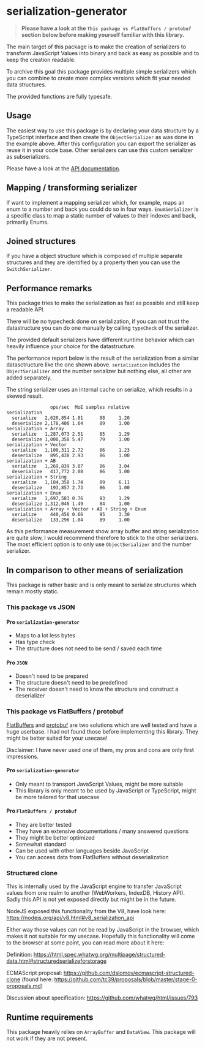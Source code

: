 # serialization-generator

> **Please have a look at the `This package vs FlatBuffers / protobuf` section below before making yourself familiar with this library.**

The main target of this package is to make the creation of serializers to transform JavaScript Values into binary and
back as easy as possible and to keep the creation readable.

To archive this goal this package provides multiple simple serializers which you can combine to create more complex
versions which fit your needed data structures.

<!-- USEFILE: examples/simple-example.ts; str => str.replace('../src', 'serialization-generator') -->

The provided functions are fully typesafe.

## Usage

The easiest way to use this package is by declaring your data structure by a TypeScript interface and then create the
`ObjectSerializer` as was done in the example above. After this configuration you can export the serializer as reuse it
in your code base. Other serializers can use this custom serializer as subserializers.

Please have a look at the [API documentation](https://feirell.github.io/serialization-generator/).

## Mapping / transforming serializer

If want to implement a mapping serializer which, for example, maps an enum to a number and back you could do so in four
ways.
`EnumSerializer` is a specific class to map a static number of values to their indexes and back, primarily Enums.

<!-- USEFILE: examples/transform-values.ts; str => str.replace('../src', 'serialization-generator') -->

## Joined structures

If you have a object structure which is composed of multiple separate structures and they are identified by a property
then you can use the `SwitchSerializer`.

<!-- USEFILE: examples/property-switch-serializer.ts; str => str.replace('../src', 'serialization-generator') -->

## Performance remarks

This package tries to make the serialization as fast as possible and still keep a readable API.

There will be no typecheck done on serialization, if you can not trust the datastructure you can do one manually by
calling
`typeCheck` of the serializer.

The provided default serializers have different runtime behavior which can heavily influence your choice for the
datastructure.

The performance report below is the result of the serialization from a similar datasctructure like the one shown above.
`serialization` includes the `ObjectSerializer` and the number serializer but nothing else, all other are added
separately.

The string serializer uses an internal cache on serialize, which results in a skewed result.

```
                ops/sec  MoE samples relative
serialization
  serialize   2,620,854 1.81      88     1.20
  deserialize 2,178,406 1.64      89     1.00
serialization + Array
  serialize   1,287,073 2.51      85     1.29
  deserialize 1,000,358 5.47      79     1.00
serialization + Vector
  serialize   1,100,311 2.72      86     1.23
  deserialize   895,438 2.93      86     1.00
serialization + AB
  serialize   1,269,839 3.07      86     3.04
  deserialize   417,772 2.08      86     1.00
serialization + String
  serialize   1,184,358 1.74      89     6.11
  deserialize   193,857 2.73      86     1.00
serialization + Enum
  serialize   1,697,583 0.76      93     1.29
  deserialize 1,312,046 1.49      84     1.00
serialization + Array + Vector + AB + String + Enum
  serialize     440,456 0.66      95     3.30
  deserialize   133,296 1.04      89     1.00
```

As this performance measurement show array buffer and string serialization are quite slow, I would recommend therefore
to stick to the other serializers. The most efficient option is to only use `ObjectSerializer` and the number
serializer.

## In comparison to other means of serialization

This package is rather basic and is only meant to serialize structures which remain mostly static.

### This package vs JSON

#### Pro `serialization-generator`

- Maps to a lot less bytes
- Has type check
- The structure does not need to be send / saved each time

#### Pro `JSON`

- Doesn't need to be prepared
- The structure doesn't need to be predefined
- The receiver doesn't need to know the structure and construct a deserializer

### This package vs FlatBuffers / protobuf

[FlatBuffers](https://google.github.io/flatbuffers) and [protobuf](https://protobufjs.github.io/protobuf.js/) are two
solutions which are well tested and have a huge userbase. I had not found those before implementing this library. They
might be better suited for your usecase!

Disclaimer: I have never used one of them, my pros and cons are only first impressions.

#### Pro `serialization-generator`

- Only meant to transport JavaScript Values, might be more suitable
- This library is only meant to be used by JavaScript or TypeScript, might be more tailored for that usecase

#### Pro `FlatBuffers / protobuf`

- They are better tested
- They have an extensive documentations / many answered questions
- They might be better optimized
- Somewhat standard
- Can be used with other languages beside JavaScript
- You can access data from FlatBuffers without deserialization

### Structured clone

This is internally used by the JavaScript engine to transfer JavaScript values from one realm to another (WebWorkers,
IndexDB, History API). Sadly this API is not yet exposed directly but might be in the future.

NodeJS exposed this functionality from the V8, have look here: https://nodejs.org/api/v8.html#v8_serialization_api

Either way those values can not be read by JavaScript in the browser, which makes it not suitable for my usecase.
Hopefully this functionality will come to the browser at some point, you can read more about it here:

Definition: https://html.spec.whatwg.org/multipage/structured-data.html#structuredserializeforstorage

ECMAScript proposal: https://github.com/dslomov/ecmascript-structured-clone (found
here: https://github.com/tc39/proposals/blob/master/stage-0-proposals.md)

Discussion about specification: https://github.com/whatwg/html/issues/793

## Runtime requirements

This package heavily relies on `ArrayBuffer` and `DataView`. This package will not work if they are not present. 
